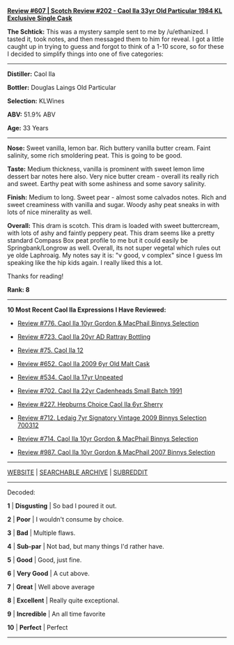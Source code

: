 
[**Review #607 | Scotch Review #202 - Caol Ila 33yr Old Particular 1984 KL Exclusive Single Cask**]( https://t8ke.review/review-607-1984-caol-ila-old-particular-kl-single-barrel-33yr-ethanized-mystery-3/)

**The Schtick:** This was a mystery sample sent to me by /u/ethanized. I tasted it, took notes, and then messaged them to him for reveal. I got a little caught up in trying to guess and forgot to think of a 1-10 score, so for these I decided to simplify things into one of five categories:

-----

**Distiller:** Caol Ila

**Bottler:** Douglas Laings Old Particular

**Selection:** KLWines

**ABV:** 51.9% ABV

**Age:** 33 Years 

-----

**Nose:**  Sweet vanilla, lemon bar. Rich buttery vanilla butter cream. Faint salinity, some rich smoldering peat. This is going to be good. 

**Taste:** Medium thickness, vanilla is prominent with sweet lemon lime dessert bar notes here also. Very nice butter cream - overall its really rich and sweet. Earthy peat with some ashiness and some savory salinity. 

**Finish:** Medium to long. Sweet pear - almost some calvados notes. Rich and sweet creaminess with vanilla and sugar. Woody ashy peat sneaks in with lots of nice minerality as well. 

**Overall:** This dram is scotch. This dram is loaded with sweet buttercream, with lots of ashy and faintly peppery peat. This dram seems like a pretty standard Compass Box peat profile to me but it could easily be Springbank/Longrow as well. Overall, its not super vegetal which rules out ye olde Laphroaig. My notes say it is: "v good, v complex" since I guess Im speaking like the hip kids again. I really liked this a lot. 

Thanks for reading!

**Rank: 8**

----- 

**10 Most Recent Caol Ila Expressions I Have Reviewed:** 

- [Review #776. Caol Ila 10yr Gordon &amp; MacPhail Binnys Selection]( https://t8ke.review/review-776-caol-ila-10yr-gordon-macphail-binnys-selection/) 

- [Review #723. Caol Ila 20yr AD Rattray Bottling]( https://t8ke.review/review-723-caol-ila-20yr-ad-rattray-selection/) 

- [Review #75. Caol Ila 12]( https://t8ke.review/review-75-caol-ila-12yy/) 

- [Review #652. Caol Ila 2009 6yr Old Malt Cask]( https://t8ke.review/review-652-caol-ila-6yr-2009-old-malt-cask-12936/) 

- [Review #534. Caol Ila 17yr Unpeated]( https://t8ke.review/review-534-caol-ila-unpeated-17yr/) 

- [Review #702. Caol Ila 22yr Cadenheads Small Batch 1991]( https://t8ke.review/review-702-del-maguey-arroqueno/) 

- [Review #227. Hepburns Choice Caol Ila 6yr Sherry]( https://t8ke.review/review-227-caol-ila-6yr-sherry-hepburns-choice/) 

- [Review #712. Ledaig 7yr Signatory Vintage 2009 Binnys Selection 700312]( https://t8ke.review/review-712-ledaig-7yr-signatory-vintage-2009-binnys-selection/) 

- [Review #714. Caol Ila 10yr Gordon &amp; MacPhail Binnys Selection]( https://t8ke.review/review-714-caol-ila-10yr-gordon-macphail-binnys-selection/) 

- [Review #987. Caol Ila 10yr Gordon &amp; MacPhail 2007 Binnys Selection]( https://t8ke.review/review-987-caol-ila-10yr-gordon-macphail-2007-binnys-selection/) 

-----

[WEBSITE](https://t8ke.review) | [SEARCHABLE ARCHIVE](https://t8ke.review/review-archive/) | [SUBREDDIT](https://reddit.com/r/t8kereviews)

-----

Decoded:

**1** | **Disgusting** | So bad I poured it out.

**2** | **Poor** | I wouldn't consume by choice.

**3** | **Bad** | Multiple flaws.

**4** | **Sub-par** | Not bad, but many things I'd rather have.

**5** | **Good** | Good, just fine.

**6** | **Very Good** | A cut above.

**7** | **Great** | Well above average

**8** | **Excellent** | Really quite exceptional.

**9** | **Incredible** | An all time favorite

**10** | **Perfect** | Perfect

----

